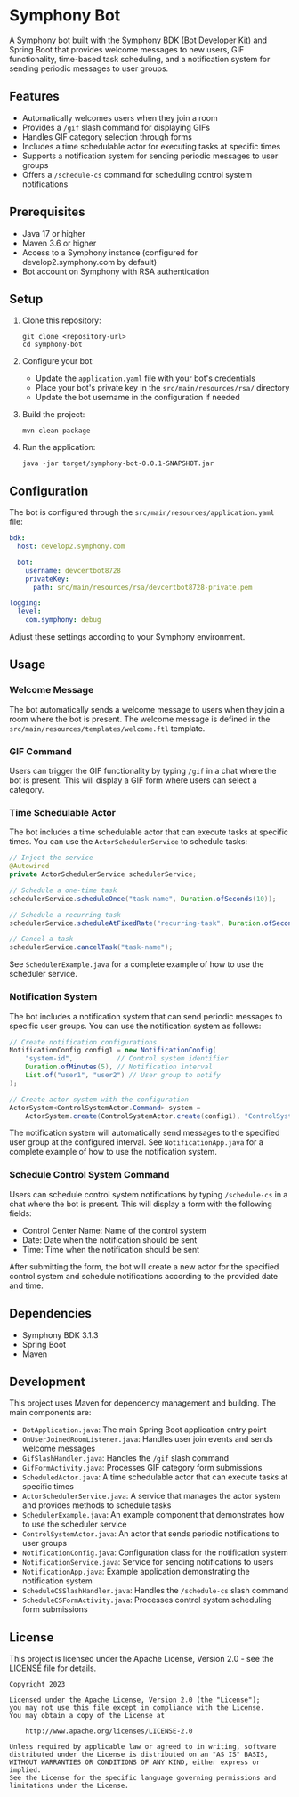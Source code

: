 # Symphony Bot

A Symphony bot built with the Symphony BDK (Bot Developer Kit) and Spring Boot that provides welcome messages to new users, GIF functionality, time-based task scheduling, and a notification system for sending periodic messages to user groups.

## Features

- Automatically welcomes users when they join a room
- Provides a `/gif` slash command for displaying GIFs
- Handles GIF category selection through forms
- Includes a time schedulable actor for executing tasks at specific times
- Supports a notification system for sending periodic messages to user groups
- Offers a `/schedule-cs` command for scheduling control system notifications

## Prerequisites

- Java 17 or higher
- Maven 3.6 or higher
- Access to a Symphony instance (configured for develop2.symphony.com by default)
- Bot account on Symphony with RSA authentication

## Setup

1. Clone this repository:
   ```
   git clone <repository-url>
   cd symphony-bot
   ```

2. Configure your bot:
   - Update the `application.yaml` file with your bot's credentials
   - Place your bot's private key in the `src/main/resources/rsa/` directory
   - Update the bot username in the configuration if needed

3. Build the project:
   ```
   mvn clean package
   ```

4. Run the application:
   ```
   java -jar target/symphony-bot-0.0.1-SNAPSHOT.jar
   ```

## Configuration

The bot is configured through the `src/main/resources/application.yaml` file:

```yaml
bdk:
  host: develop2.symphony.com

  bot:
    username: devcertbot8728
    privateKey:
      path: src/main/resources/rsa/devcertbot8728-private.pem

logging:
  level:
    com.symphony: debug
```

Adjust these settings according to your Symphony environment.

## Usage

### Welcome Message

The bot automatically sends a welcome message to users when they join a room where the bot is present. The welcome message is defined in the `src/main/resources/templates/welcome.ftl` template.

### GIF Command

Users can trigger the GIF functionality by typing `/gif` in a chat where the bot is present. This will display a GIF form where users can select a category.

### Time Schedulable Actor

The bot includes a time schedulable actor that can execute tasks at specific times. You can use the `ActorSchedulerService` to schedule tasks:

```java
// Inject the service
@Autowired
private ActorSchedulerService schedulerService;

// Schedule a one-time task
schedulerService.scheduleOnce("task-name", Duration.ofSeconds(10));

// Schedule a recurring task
schedulerService.scheduleAtFixedRate("recurring-task", Duration.ofSeconds(5), Duration.ofMinutes(1));

// Cancel a task
schedulerService.cancelTask("task-name");
```

See `SchedulerExample.java` for a complete example of how to use the scheduler service.

### Notification System

The bot includes a notification system that can send periodic messages to specific user groups. You can use the notification system as follows:

```java
// Create notification configurations
NotificationConfig config1 = new NotificationConfig(
    "system-id",           // Control system identifier
    Duration.ofMinutes(5), // Notification interval
    List.of("user1", "user2") // User group to notify
);

// Create actor system with the configuration
ActorSystem<ControlSystemActor.Command> system = 
    ActorSystem.create(ControlSystemActor.create(config1), "ControlSystemActor");
```

The notification system will automatically send messages to the specified user group at the configured interval. See `NotificationApp.java` for a complete example of how to use the notification system.

### Schedule Control System Command

Users can schedule control system notifications by typing `/schedule-cs` in a chat where the bot is present. This will display a form with the following fields:

- Control Center Name: Name of the control system
- Date: Date when the notification should be sent
- Time: Time when the notification should be sent

After submitting the form, the bot will create a new actor for the specified control system and schedule notifications according to the provided date and time.

## Dependencies

- Symphony BDK 3.1.3
- Spring Boot
- Maven

## Development

This project uses Maven for dependency management and building. The main components are:

- `BotApplication.java`: The main Spring Boot application entry point
- `OnUserJoinedRoomListener.java`: Handles user join events and sends welcome messages
- `GifSlashHandler.java`: Handles the `/gif` slash command
- `GifFormActivity.java`: Processes GIF category form submissions
- `ScheduledActor.java`: A time schedulable actor that can execute tasks at specific times
- `ActorSchedulerService.java`: A service that manages the actor system and provides methods to schedule tasks
- `SchedulerExample.java`: An example component that demonstrates how to use the scheduler service
- `ControlSystemActor.java`: An actor that sends periodic notifications to user groups
- `NotificationConfig.java`: Configuration class for the notification system
- `NotificationService.java`: Service for sending notifications to users
- `NotificationApp.java`: Example application demonstrating the notification system
- `ScheduleCSSlashHandler.java`: Handles the `/schedule-cs` slash command
- `ScheduleCSFormActivity.java`: Processes control system scheduling form submissions

## License

This project is licensed under the Apache License, Version 2.0 - see the [LICENSE](LICENSE) file for details.

```
Copyright 2023

Licensed under the Apache License, Version 2.0 (the "License");
you may not use this file except in compliance with the License.
You may obtain a copy of the License at

    http://www.apache.org/licenses/LICENSE-2.0

Unless required by applicable law or agreed to in writing, software
distributed under the License is distributed on an "AS IS" BASIS,
WITHOUT WARRANTIES OR CONDITIONS OF ANY KIND, either express or implied.
See the License for the specific language governing permissions and
limitations under the License.
```
